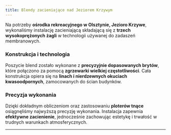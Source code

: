 ```yaml
---
title: Blendy zacieniające nad Jeziorem Krzywym
---
```


Na potrzeby **ośrodka rekreacyjnego w Olsztynie, Jezioro Krzywe**, wykonaliśmy
instalację zacieniającą składającą się z **trzech wysokoprężonych żagli** w
technologii używanej do zadaszeń membranowych.

### Konstrukcja i technologia

Poszycie blend zostało wykonane z **precyzyjnie dopasowanych brytów**, które
połączono za pomocą **zgrzewarki wielkiej częstotliwości**. Cała konstrukcja
opiera się na **linach i nierdzewnych okuciach kwasoodpornych**, zamocowanych do
ścian budynków.

### Precyzja wykonania

Dzięki dokładnym obliczeniom oraz zastosowaniu **ploterów tnące** osiągnęliśmy
najwyższą precyzję wykonania. Instalacja zapewnia **efektywne zacienienie**,
jednocześnie zachowując estetykę i trwałość w trudnych warunkach
atmosferycznych.

---
